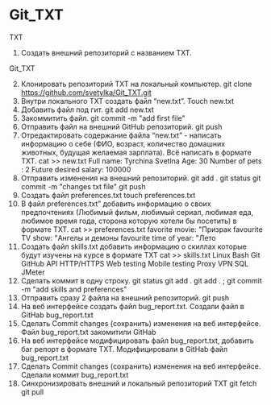 # Git_TXT
TXT

 1. Создать внешний репозиторий c названием TXT.

Git_TXT

 2. Клонировать репозиторий TXT на локальный компьютер.
git clone https://github.com/svetylka/Git_TXT.git
 3. Внутри локального TXT создать файл “new.txt”.
Touch new.txt
 4. Добавить файл под гит.
git add new.txt
 5. Закоммитить файл.
git commit -m "add first file"
 6. Отправить файл на внешний GitHub репозиторий.
git push
 7. Отредактировать содержание файла “new.txt” - написать информацию о себе (ФИО, возраст, количество домашних животных, будущая желаемая зарплата). Всё написать в формате TXT.
cat >> new.txt
Full name: Tyrchina Svetlna
Age: 30
Number of pets : 2
Future desired salary: 100000
 8. Отправить изменения на внешний репозиторий.
 git add .
 git status
git commit -m "changes txt file"
git push
 9. Создать файл preferences.txt
touch preferences.txt
 10. В файл preferences.txt” добавить информацию о своих предпочтениях (Любимый фильм, любимый сериал, любимая еда, любимое время года, сторона которую хотели бы посетить) в формате TXT.
cat >> preferences.txt
favorite movie: "Призрак
favourite TV show: "Ангелы и демоны
favourite time of year: "Лето
 11. Создать файл skills.txt добавить информацию о скиллах которые будут изучены на курсе в формате TXT
cat >> skills.txt
Linux
Bash
Git
GitHub
API
HTTP/HTTPS
Web testing
Mobile testing
Proxy
VPN
SQL
JMeter
 12. Сделать коммит в одну строку.
git status 
git add .
git add . ; git commit -m "add skills and preferences"
 13. Отправить сразу 2 файла на внешний репозиторий.
git push
 14. На веб интерфейсе создать файл bug_report.txt.
Создали файл в GitHab bug_report.txt
 15. Сделать Commit changes (сохранить) изменения на веб интерфейсе.
Файл bug_report.txt закомитили GitHab
 16. На веб интерфейсе модифицировать файл bug_report.txt, добавить баг репорт в формате TXT.
Модифицировали в GitHab файл bug_report.txt
 17. Сделать Commit changes (сохранить) изменения на веб интерфейсе.
Сделали коммит bug_report.txt
 18. Синхронизировать внешний и локальный репозиторий TXT
git fetch
git pull
